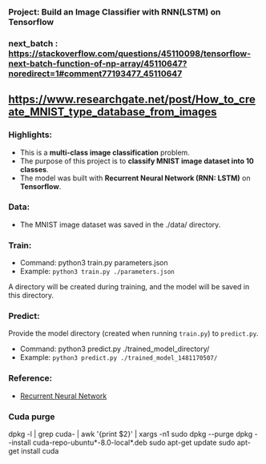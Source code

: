 ### Project: Build an Image Classifier with RNN(LSTM) on Tensorflow

### next_batch : https://stackoverflow.com/questions/45110098/tensorflow-next-batch-function-of-np-array/45110647?noredirect=1#comment77193477_45110647

## https://www.researchgate.net/post/How_to_create_MNIST_type_database_from_images

### Highlights:

 - This is a **multi-class image classification** problem.
 - The purpose of this project is to **classify MNIST image dataset into 10 classes**. 
 - The model was built with **Recurrent Neural Network (RNN: LSTM)** on **Tensorflow**.
 
### Data:

  - The MNIST image dataset was saved in the ./data/ directory.

### Train:

 - Command: python3 train.py parameters.json
 - Example: ```python3 train.py ./parameters.json```
 
 A directory will be created during training, and the model will be saved in this directory. 

### Predict:

 Provide the model directory (created when running ```train.py```) to ```predict.py```.
 - Command: python3 predict.py ./trained_model_directory/
 - Example: ```python3 predict.py ./trained_model_1481170507/```

### Reference:
 - [Recurrent Neural Network](https://github.com/aymericdamien/TensorFlow-Examples/blob/master/examples/3_NeuralNetworks/recurrent_network.py)
 
 ### Cuda purge

dpkg -l | grep cuda- | awk '{print $2}' | xargs -n1 sudo dpkg --purge
dpkg --install cuda-repo-ubuntu*-8.0-local*.deb
sudo apt-get update
sudo apt-get install cuda
